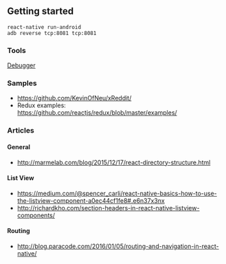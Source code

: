 ## Getting started

```
react-native run-android
adb reverse tcp:8081 tcp:8081
```

### Tools
[Debugger](http://localhost:8081/debugger-ui)

### Samples
- https://github.com/KevinOfNeu/xReddit/
- Redux examples: https://github.com/reactjs/redux/blob/master/examples/

### Articles

#### General
- http://marmelab.com/blog/2015/12/17/react-directory-structure.html

#### List View
- https://medium.com/@spencer_carli/react-native-basics-how-to-use-the-listview-component-a0ec44cf1fe8#.e6n37x3nx
- http://richardkho.com/section-headers-in-react-native-listview-components/

#### Routing
- http://blog.paracode.com/2016/01/05/routing-and-navigation-in-react-native/
